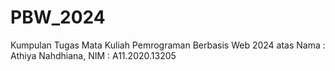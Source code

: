 # PBW_2024
Kumpulan Tugas Mata Kuliah Pemrograman Berbasis Web 2024 atas Nama : Athiya Nahdhiana, NIM : A11.2020.13205
